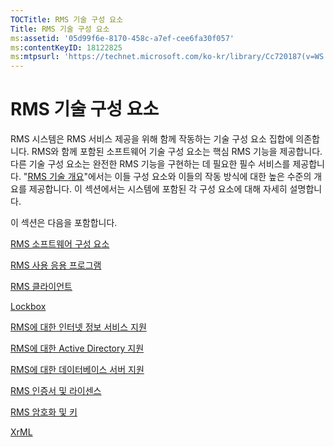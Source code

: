 ```yaml
---
TOCTitle: RMS 기술 구성 요소
Title: RMS 기술 구성 요소
ms:assetid: '05d99f6e-8170-458c-a7ef-cee6fa30f057'
ms:contentKeyID: 18122825
ms:mtpsurl: 'https://technet.microsoft.com/ko-kr/library/Cc720187(v=WS.10)'
---
```


RMS 기술 구성 요소
==================

RMS 시스템은 RMS 서비스 제공을 위해 함께 작동하는 기술 구성 요소 집합에 의존합니다. RMS와 함께 포함된 소프트웨어 기술 구성 요소는 핵심 RMS 기능을 제공합니다. 다른 기술 구성 요소는 완전한 RMS 기능을 구현하는 데 필요한 필수 서비스를 제공합니다. "[RMS 기술 개요](https://technet.microsoft.com/eb48c3de-e038-4fcb-a091-b67ea4fe0dc7)"에서는 이들 구성 요소와 이들의 작동 방식에 대한 높은 수준의 개요를 제공합니다. 이 섹션에서는 시스템에 포함된 각 구성 요소에 대해 자세히 설명합니다.

이 섹션은 다음을 포함합니다.

[RMS 소프트웨어 구성 요소](https://technet.microsoft.com/e38a840e-f390-48fd-8354-50108a64f5ca)

[RMS 사용 응용 프로그램](https://technet.microsoft.com/30bb5565-81d3-43d9-a64d-cf0c5b990712)

[RMS 클라이언트](https://technet.microsoft.com/03294fa2-8350-430d-b4b0-03d5169937c2)

[Lockbox](https://technet.microsoft.com/820d398d-a09c-434b-9911-449feecec655)

[RMS에 대한 인터넷 정보 서비스 지원](https://technet.microsoft.com/bd4dc69f-1e4e-4e95-9ae2-c925d8a14d4c)

[RMS에 대한 Active Directory 지원](https://technet.microsoft.com/9589127d-19b3-44f1-b7a1-01992e78218a)

[RMS에 대한 데이터베이스 서버 지원](https://technet.microsoft.com/c9844783-e6c4-49b4-8e7f-0f0377143b44)

[RMS 인증서 및 라이센스](https://technet.microsoft.com/91916ecb-9e5d-49e8-ab65-ef2c56339b83)

[RMS 암호화 및 키](https://technet.microsoft.com/6ed69817-dab0-4845-b2a4-74203f95f7cf)

[XrML](https://technet.microsoft.com/eac518b8-c040-4618-94a1-4353500c355c)
